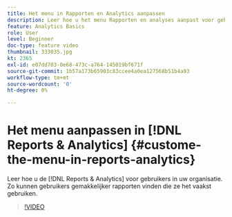 ```yaml
---
title: Het menu in Rapporten en Analytics aanpassen
description: Leer hoe u het menu Rapporten en analyses aanpast voor gebruikers in uw organisatie.
feature: Analytics Basics
role: User
level: Beginner
doc-type: feature video
thumbnail: 333035.jpg
kt: 2365
exl-id: e07dd703-0e68-473c-a764-145019bf671f
source-git-commit: 1b57a173b65903c83ccee4a0ea127568b51b4a93
workflow-type: tm+mt
source-wordcount: '0'
ht-degree: 0%

---
```


# Het menu aanpassen in [!DNL Reports & Analytics] {#custome-the-menu-in-reports-analytics}

Leer hoe u de [!DNL Reports & Analytics] voor gebruikers in uw organisatie. Zo kunnen gebruikers gemakkelijker rapporten vinden die ze het vaakst gebruiken.

>[!VIDEO](https://video.tv.adobe.com/v/333035/?quality=12)
